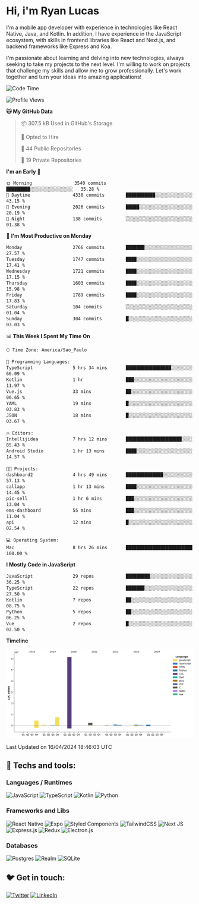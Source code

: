 # Hi, i'm Ryan Lucas

I'm a mobile app developer with experience in technologies like React Native, Java, and Kotlin.
In addition, I have experience in the JavaScript ecosystem, with skills in frontend libraries like React and Next.js, and backend frameworks like Express and Koa.

I'm passionate about learning and delving into new technologies, always seeking to take my projects to the next level. I'm willing to work on projects that challenge my skills and allow me to grow professionally. Let's work together and turn your ideas into amazing applications!


<!--START_SECTION:waka-->
![Code Time](http://img.shields.io/badge/Code%20Time-248%20hrs%2042%20mins-blue)

![Profile Views](http://img.shields.io/badge/Profile%20Views-2-blue)

**🐱 My GitHub Data** 

> 📦 307.5 kB Used in GitHub's Storage 
 > 
> 💼 Opted to Hire
 > 
> 📜 44 Public Repositories 
 > 
> 🔑 19 Private Repositories 
 > 
**I'm an Early 🐤** 

```text
🌞 Morning                3540 commits        █████████░░░░░░░░░░░░░░░░   35.28 % 
🌆 Daytime                4330 commits        ███████████░░░░░░░░░░░░░░   43.15 % 
🌃 Evening                2026 commits        █████░░░░░░░░░░░░░░░░░░░░   20.19 % 
🌙 Night                  138 commits         ░░░░░░░░░░░░░░░░░░░░░░░░░   01.38 % 
```
📅 **I'm Most Productive on Monday** 

```text
Monday                   2766 commits        ███████░░░░░░░░░░░░░░░░░░   27.57 % 
Tuesday                  1747 commits        ████░░░░░░░░░░░░░░░░░░░░░   17.41 % 
Wednesday                1721 commits        ████░░░░░░░░░░░░░░░░░░░░░   17.15 % 
Thursday                 1603 commits        ████░░░░░░░░░░░░░░░░░░░░░   15.98 % 
Friday                   1789 commits        ████░░░░░░░░░░░░░░░░░░░░░   17.83 % 
Saturday                 104 commits         ░░░░░░░░░░░░░░░░░░░░░░░░░   01.04 % 
Sunday                   304 commits         █░░░░░░░░░░░░░░░░░░░░░░░░   03.03 % 
```


📊 **This Week I Spent My Time On** 

```text
🕑︎ Time Zone: America/Sao_Paulo

💬 Programming Languages: 
TypeScript               5 hrs 34 mins       █████████████████░░░░░░░░   66.09 % 
Kotlin                   1 hr                ███░░░░░░░░░░░░░░░░░░░░░░   11.97 % 
Vue.js                   33 mins             ██░░░░░░░░░░░░░░░░░░░░░░░   06.65 % 
YAML                     19 mins             █░░░░░░░░░░░░░░░░░░░░░░░░   03.83 % 
JSON                     18 mins             █░░░░░░░░░░░░░░░░░░░░░░░░   03.67 % 

🔥 Editors: 
Intellijidea             7 hrs 12 mins       █████████████████████░░░░   85.43 % 
Android Studio           1 hr 13 mins        ████░░░░░░░░░░░░░░░░░░░░░   14.57 % 

🐱‍💻 Projects: 
dashboard2               4 hrs 49 mins       ██████████████░░░░░░░░░░░   57.13 % 
callapp                  1 hr 13 mins        ████░░░░░░░░░░░░░░░░░░░░░   14.45 % 
pic-sell                 1 hr 6 mins         ███░░░░░░░░░░░░░░░░░░░░░░   13.04 % 
ems-dashboard            55 mins             ███░░░░░░░░░░░░░░░░░░░░░░   11.04 % 
api                      12 mins             █░░░░░░░░░░░░░░░░░░░░░░░░   02.54 % 

💻 Operating System: 
Mac                      8 hrs 26 mins       █████████████████████████   100.00 % 
```

**I Mostly Code in JavaScript** 

```text
JavaScript               29 repos            █████████░░░░░░░░░░░░░░░░   36.25 % 
TypeScript               22 repos            ███████░░░░░░░░░░░░░░░░░░   27.50 % 
Kotlin                   7 repos             ██░░░░░░░░░░░░░░░░░░░░░░░   08.75 % 
Python                   5 repos             ██░░░░░░░░░░░░░░░░░░░░░░░   06.25 % 
Vue                      2 repos             █░░░░░░░░░░░░░░░░░░░░░░░░   02.50 % 
```



**Timeline**

![Lines of Code chart](https://raw.githubusercontent.com/RyanGst/RyanGst/main/assets/bar_graph.png)


 Last Updated on 16/04/2024 18:46:03 UTC
<!--END_SECTION:waka-->

## 🔧 Techs and tools: 

### Languages / Runtimes
![JavaScript](https://img.shields.io/badge/javascript-%23323330.svg?style=for-the-badge&logo=javascript&logoColor=%23F7DF1E)
![TypeScript](https://img.shields.io/badge/typescript-%23007ACC.svg?style=for-the-badge&logo=typescript&logoColor=white)
![Kotlin](https://img.shields.io/badge/kotlin-%230095D5.svg?style=for-the-badge&logo=kotlin&logoColor=white) ![Python](https://img.shields.io/badge/python-3670A0?style=for-the-badge&logo=python&logoColor=ffdd54)

### Frameworks and Libs
![React Native](https://img.shields.io/badge/react_native-%2320232a.svg?style=for-the-badge&logo=react&logoColor=%2361DAFB)
![Expo](https://img.shields.io/badge/expo-1C1E24?style=for-the-badge&logo=expo&logoColor=#D04A37)
![Styled Components](https://img.shields.io/badge/styled--components-DB7093?style=for-the-badge&logo=styled-components&logoColor=white)
![TailwindCSS](https://img.shields.io/badge/tailwindcss-%2338B2AC.svg?style=for-the-badge&logo=tailwind-css&logoColor=white)
![Next JS](https://img.shields.io/badge/Next-black?style=for-the-badge&logo=next.js&logoColor=white)
![Express.js](https://img.shields.io/badge/express.js-%23404d59.svg?style=for-the-badge&logo=express&logoColor=%2361DAFB)
![Redux](https://img.shields.io/badge/redux-%23593d88.svg?style=for-the-badge&logo=redux&logoColor=white)
![Electron.js](https://img.shields.io/badge/Electron-191970?style=for-the-badge&logo=Electron&logoColor=white)

### Databases
![Postgres](https://img.shields.io/badge/postgres-%23316192.svg?style=for-the-badge&logo=postgresql&logoColor=white)
![Realm](https://img.shields.io/badge/Realm-39477F?style=for-the-badge&logo=realm&logoColor=white)
![SQLite](https://img.shields.io/badge/sqlite-%2307405e.svg?style=for-the-badge&logo=sqlite&logoColor=white)

## 🐦 Get in touch:

[![Twitter](https://img.shields.io/badge/Twitter-%231DA1F2.svg?style=for-the-badge&logo=Twitter&logoColor=white)](https://twitter.com/ryangst_)
[![LinkedIn](https://img.shields.io/badge/linkedin-%230077B5.svg?style=for-the-badge&logo=linkedin&logoColor=white)](https://www.linkedin.com/in/ryan-lucas-machado/)
